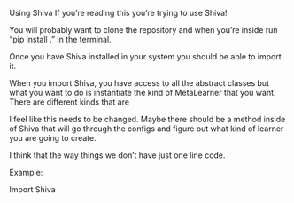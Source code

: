 Using Shiva
If you’re reading this you’re trying to use Shiva!

You will probably want to clone the repository and when you’re inside run “pip install .” in the terminal.

Once you have Shiva installed in your system you should be able to import it.

When you import Shiva, you have access to all the abstract classes but what you want to do is instantiate the kind of MetaLearner that you want. There are different kinds that are 

I feel like this needs to be changed. Maybe there should be a method inside of Shiva that will go through the configs and figure out what kind of learner you are going to create.

I think that the way things we don’t have just one line code. 

Example:

Import Shiva





